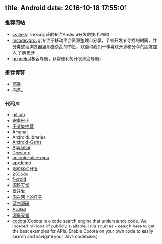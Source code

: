 title: Android
date: 2016-10-18 17:55:01
---
### 推荐网站

- [codekk](http://p.codekk.com/)(Trinea运营的专注Android开发的技术网站)
- [mobdevgroup](http://mobdevgroup.com/)(专注于移动平台资源整理和分享，节省开发者寻找的时间，并分类整理浏览器里那些杂乱的书签，欢迎和我们一样喜欢开源和分享的朋友加入
了解更多
- [gogeeks](http://www.gogeeks.cn/)(极客导航，非常便利的开发综合导航)

### 推荐博客

- [郭霖](http://blog.csdn.net/guolin_blog)
- [鸿洋_](http://blog.csdn.net/lmj623565791?viewmode=contents)

###  代码库
     

- [github](https://github.com/)     
- [安卓巴士](http://www.apkbus.com/forum-417-1.html)
- [干货集中营](http://gank.io/2016/09/27)
- [Arsenal](http://android-arsenal.com/  ) 
- [AndroidLibraries](http://alamkanak.github.io/android-libraries-and-resources/)
- [Android-Gems](http://www.android-gems.com/category )
- [Appance](http://www.appance.com/category/android/develop/android-libraries-components/ ) 
- [Devstore](http://www.devstore.cn/ ) 
- [android-nice-repo](http://dusunboy.github.io/android-nice-repo/)
- [apkdemo](http://apkdemo.com/) 
- [阳和移动开发](http://www.mobile-open.com/ ) 
- [23Code](http://www.23code.com/)
- [f-droid](https://f-droid.org/repository/browse/?fdid=com.amaze.filemanager) 
- [源码天堂](http://code.662p.com/list/11_1.html )
- [爱开发](http://www.akaifa.com/code/category/86/System)
- [泡在网上的日子](http://www.jcodecraeer.com/)
- [蓝豹源码](http://www.itlanbao.com/codes.aspx#1,0 )
- [A5源码](http://down.admin5.com/android/ )
- [源码天堂](http://code.662p.com/list/11_1.html )
- [codota](http://www.codota.com/)(Codota is a code search engine that understands code. We indexed millions of publicly available Java sources - search here to get the best examples for APIs. Enable Codota on your own code to easily search and navigate your Java codebase.)